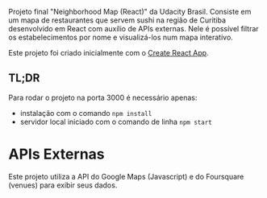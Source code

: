 Projeto final "Neighborhood Map (React)" da Udacity Brasil.
Consiste em um mapa de restaurantes que servem sushi na região de Curitiba desenvolvido em React com auxílio de APIs externas.
Nele é possível filtrar os estabelecimentos por nome e visualizá-los num mapa interativo.

Este projeto foi criado inicialmente com o [Create React App](https://github.com/facebook/create-react-app).

## TL;DR

Para rodar o projeto na porta 3000 é necessário apenas:

* instalação com o comando `npm install`
* servidor local iniciado com o comando de linha `npm start`

# APIs Externas

Este projeto utiliza a API do Google Maps (Javascript) e do Foursquare (venues) para exibir seus dados.